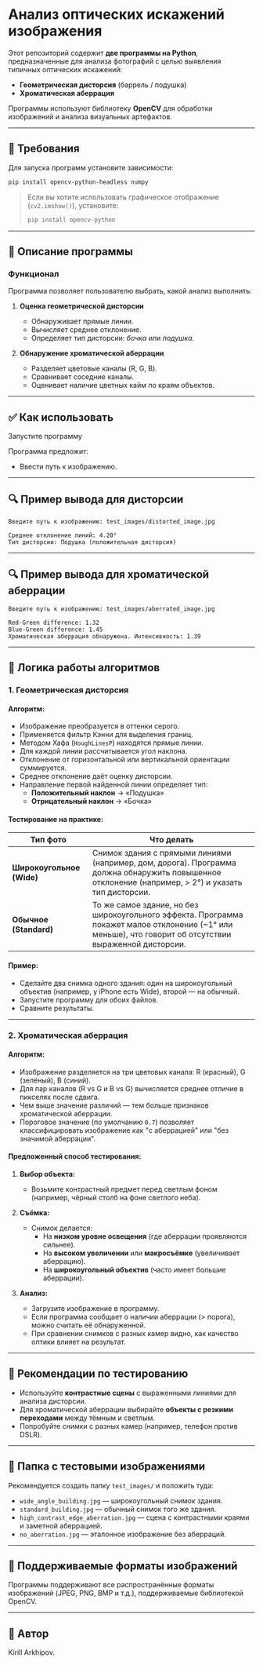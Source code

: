 # Анализ оптических искажений изображения

Этот репозиторий содержит **две программы на Python**, предназначенные для анализа фотографий с целью выявления типичных оптических искажений:

- **Геометрическая дисторсия** (баррель / подушка)
- **Хроматическая аберрация**

Программы используют библиотеку **OpenCV** для обработки изображений и анализа визуальных артефактов.

---

## 🧰 Требования

Для запуска программ установите зависимости:

```bash
pip install opencv-python-headless numpy
```

> Если вы хотите использовать графическое отображение (`cv2.imshow()`), установите:
>
> ```bash
> pip install opencv-python
> ```

---

## 🚀 Описание программы

### Функционал

Программа позволяет пользователю выбрать, какой анализ выполнить:

1. **Оценка геометрической дисторсии**
   - Обнаруживает прямые линии.
   - Вычисляет среднее отклонение.
   - Определяет тип дисторсии: *бочка* или *подушка*.

2. **Обнаружение хроматической аберрации**
   - Разделяет цветовые каналы (R, G, B).
   - Сравнивает соседние каналы.
   - Оценивает наличие цветных кайм по краям объектов.

---

## ✅ Как использовать

Запустите программу

Программа предложит:
- Ввести путь к изображению.
---

## 🔍 Пример вывода для дисторсии

```
Введите путь к изображению: test_images/distorted_image.jpg

Среднее отклонение линий: 4.20°
Тип дисторсии: Подушка (положительная дисторсия)
```

---

## 🔍 Пример вывода для хроматической аберрации

```
Введите путь к изображению: test_images/aberrated_image.jpg

Red-Green difference: 1.32
Blue-Green difference: 1.45
Хроматическая аберрация обнаружена. Интенсивность: 1.39
```

---

## 📌 Логика работы алгоритмов

### 1. Геометрическая дисторсия

#### Алгоритм:
- Изображение преобразуется в оттенки серого.
- Применяется фильтр Кэнни для выделения границ.
- Методом Хафа (`HoughLinesP`) находятся прямые линии.
- Для каждой линии рассчитывается угол наклона.
- Отклонение от горизонтальной или вертикальной ориентации суммируется.
- Среднее отклонение даёт оценку дисторсии.
- Направление первой найденной линии определяет тип:
  - **Положительный наклон** → «Подушка»
  - **Отрицательный наклон** → «Бочка»

#### Тестирование на практике:

| Тип фото | Что делать |
|---------|------------|
| **Широкоугольное (Wide)** | Снимок здания с прямыми линиями (например, дом, дорога). Программа должна обнаружить повышенное отклонение (например, > 2°) и указать тип дисторсии. |
| **Обычное (Standard)** | То же самое здание, но без широкоугольного эффекта. Программа покажет малое отклонение (~1° или меньше), что говорит об отсутствии выраженной дисторсии. |

#### Пример:
- Сделайте два снимка одного здания: один на широкоугольный объектив (например, у iPhone есть Wide), второй — на обычный.
- Запустите программу для обоих файлов.
- Сравните результаты.

---

### 2. Хроматическая аберрация

#### Алгоритм:
- Изображение разделяется на три цветовых канала: R (красный), G (зелёный), B (синий).
- Для пар каналов (R vs G и B vs G) вычисляется среднее отличие в пикселях после сдвига.
- Чем выше значение различий — тем больше признаков хроматической аберрации.
- Пороговое значение (по умолчанию `0.7`) позволяет классифицировать изображение как "с аберрацией" или "без значимой аберрации".

#### Предложенный способ тестирования:

1. **Выбор объекта:**
   - Возьмите контрастный предмет перед светлым фоном (например, чёрный столб на фоне светлого неба).

2. **Съёмка:**
   - Снимок делается:
     - На **низком уровне освещения** (где аберрации проявляются сильнее).
     - На **высоком увеличении** или **макросъёмке** (увеличивает аберрацию).
     - На **широкоугольный объектив** (часто имеет большие аберрации).

3. **Анализ:**
   - Загрузите изображение в программу.
   - Если программа сообщает о наличии аберрации (> порога), можно считать её обнаруженной.
   - При сравнении снимков с разных камер видно, как качество оптики влияет на результат.

---

## 🧪 Рекомендации по тестированию

- Используйте **контрастные сцены** с выраженными линиями для анализа дисторсии.
- Для хроматической аберрации выбирайте **объекты с резкими переходами** между тёмным и светлым.
- Попробуйте снимки с разных камер (например, телефон против DSLR).

---

## 📁 Папка с тестовыми изображениями

Рекомендуется создать папку `test_images/` и положить туда:
- `wide_angle_building.jpg` — широкоугольный снимок здания.
- `standard_building.jpg` — обычный снимок того же здания.
- `high_contrast_edge_aberration.jpg` — сцена с контрастными краями и заметной аберрацией.
- `no_aberration.jpg` — эталонное изображение без аберраций.

---

## 📌 Поддерживаемые форматы изображений

Программы поддерживают все распространённые форматы изображений (JPEG, PNG, BMP и т.д.), поддерживаемые библиотекой OpenCV.

---


## 🤝 Автор

Kirill Arkhipov.  
